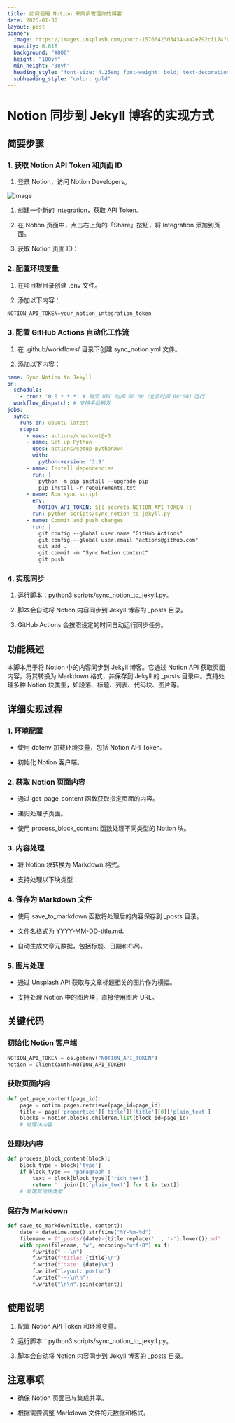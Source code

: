 ```yaml
---
title: 如何使用 Notion 来同步管理你的博客
date: 2025-01-30
layout: post
banner:
  image: https://images.unsplash.com/photo-1576642303434-aa2e792cf174?crop=entropy&cs=tinysrgb&fit=max&fm=jpg&ixid=M3w2OTIwMzJ8MHwxfHJhbmRvbXx8fHx8fHx8fDE3MzgyMjUzNjB8&ixlib=rb-4.0.3&q=80&w=1080
  opacity: 0.618
  background: "#000"
  height: "100vh"
  min_height: "38vh"
  heading_style: "font-size: 4.25em; font-weight: bold; text-decoration: underline"
  subheading_style: "color: gold"
---
```


# Notion 同步到 Jekyll 博客的实现方式

## 简要步骤

### 1. 获取 Notion API Token 和页面 ID

1. 登录 Notion，访问 Notion Developers。

![image](https://prod-files-secure.s3.us-west-2.amazonaws.com/a7a0cc5a-89b9-4cda-8686-1fba0ca52f40/d19c1afe-dea5-4312-9333-786b0ba83054/image.png?X-Amz-Algorithm=AWS4-HMAC-SHA256&X-Amz-Content-Sha256=UNSIGNED-PAYLOAD&X-Amz-Credential=ASIAZI2LB46635K54VKA%2F20250130%2Fus-west-2%2Fs3%2Faws4_request&X-Amz-Date=20250130T082240Z&X-Amz-Expires=3600&X-Amz-Security-Token=IQoJb3JpZ2luX2VjEJb%2F%2F%2F%2F%2F%2F%2F%2F%2F%2FwEaCXVzLXdlc3QtMiJIMEYCIQCHaY%2BYOx5QjHmhn6M5Nuqnu1rbk7DVh66aoZy8%2BJKTkgIhAPFZB0BgdCb2jhIPcz3tMzKm%2BfCxNOUeMZDFtdSrtKutKogECJ%2F%2F%2F%2F%2F%2F%2F%2F%2F%2F%2FwEQABoMNjM3NDIzMTgzODA1IgwadcEgKX7A8lbC0tYq3AMtPy5irQVp03%2FEAnWbtllKh9FNAKeLWjNx%2BtMOF3eDzbXYMHXjtDPkI6yC9vlkHNUPaCOJcXwPltYMWFQo32mK%2BqAnkwNBoDAmdYtZxoGDJNi54e%2BNCW44EzptYcoNhpxJt6c7hYtyYygwtjRtICqtvZpUhHRyVIux0YQjKl%2Fl4pP61%2FOZS9QWowr6I3JF%2FCO3612GOu8SBL7tmlhdGt0SgU3mgaK8nkm7mkMUbpyteLDBbOX%2BhR3EdmpuNJVbbUhjvpzfQJD8dpcLA%2Fs9S2UJXi%2BGKhNLxNjeUfvxSW4nJ%2BXFCPFWG52IvJCfdpvG9dm3m%2B7dvBc9lwkcYLMs5inAiMMxCy8rIfWRycQE1Lf1wjqaYtVlUMa5DlOqQFTD%2Fv6CbM8w4DdtOyGb7Oj0yc03AJw5Ly2%2FZSlZ%2FyQbwNReMCYNRwFi0V%2FQZs2mUHw2%2Bkzv44SdBza64CH%2F%2F1iLoGOvU6f1xzdb2C9KG9wacKgnglTeicX79PDDhrQ595RIGQFs4Wjy9d55XHdHjoH%2BnjTYGVHJB55z%2BPVNAsixLU7lPEs40r8OanHppZdyQJTE2nusN9Iia50%2BV9YlX9GXgeUHeAbRhNUA0dg%2BTjWYR1QwguoCzLKZG48fzDKHMTC7pOy8BjqkAX17OlA%2FII5mWSYeKNYJMMnmMO7fv6ragjQ1NNIT7DIKUDySS9IhUU%2FM%2BrViuqbWeTwdlVKrk%2FrVeeXnMReV%2B9pSNv7nMXGGdnFWTirXoeRSZnXPshQY7Gr5%2FWovvhmNoiQaeFdHwRDlR4G8YlFrlETWg0Al7iofWe4Y7ihR%2BPjD%2F8CXe%2B%2FTtXnChwC%2FHcZQNwrRwWOVANZ6D9j1%2B1n5zbKoimAD&X-Amz-Signature=13748fdd963dc1649ce1360a7d031a4897e16e98b5e2e06165b94801cf8ff816&X-Amz-SignedHeaders=host&x-id=GetObject)

1. 创建一个新的 Integration，获取 API Token。

1. 在 Notion 页面中，点击右上角的「Share」按钮，将 Integration 添加到页面。

1. 获取 Notion 页面 ID：


### 2. 配置环境变量

1. 在项目根目录创建 .env 文件。

1. 添加以下内容：

```javascript
NOTION_API_TOKEN=your_notion_integration_token
```

### 3. 配置 GitHub Actions 自动化工作流

1. 在 .github/workflows/ 目录下创建 sync_notion.yml 文件。

1. 添加以下内容：

```yaml
name: Sync Notion to Jekyll
on:
  schedule:
    - cron: '0 0 * * *' # 每天 UTC 时间 00:00（北京时间 08:00）运行
  workflow_dispatch: # 支持手动触发
jobs:
  sync:
    runs-on: ubuntu-latest
    steps:
      - uses: actions/checkout@v3
      - name: Set up Python
        uses: actions/setup-python@v4
        with:
          python-version: '3.9'
      - name: Install dependencies
        run: |
          python -m pip install --upgrade pip
          pip install -r requirements.txt
      - name: Run sync script
        env:
          NOTION_API_TOKEN: ${{ secrets.NOTION_API_TOKEN }}
        run: python scripts/sync_notion_to_jekyll.py
      - name: Commit and push changes
        run: |
          git config --global user.name "GitHub Actions"
          git config --global user.email "actions@github.com"
          git add .
          git commit -m "Sync Notion content"
          git push
```

### 4. 实现同步

1. 运行脚本：python3 scripts/sync_notion_to_jekyll.py。

1. 脚本会自动将 Notion 内容同步到 Jekyll 博客的 _posts 目录。

1. GitHub Actions 会按照设定的时间自动运行同步任务。

## 功能概述

本脚本用于将 Notion 中的内容同步到 Jekyll 博客。它通过 Notion API 获取页面内容，将其转换为 Markdown 格式，并保存到 Jekyll 的 _posts 目录中。支持处理多种 Notion 块类型，如段落、标题、列表、代码块、图片等。

## 详细实现过程

### 1. 环境配置

- 使用 dotenv 加载环境变量，包括 Notion API Token。

- 初始化 Notion 客户端。

### 2. 获取 Notion 页面内容

- 通过 get_page_content 函数获取指定页面的内容。

- 递归处理子页面。

- 使用 process_block_content 函数处理不同类型的 Notion 块。

### 3. 内容处理

- 将 Notion 块转换为 Markdown 格式。

- 支持处理以下块类型：


### 4. 保存为 Markdown 文件

- 使用 save_to_markdown 函数将处理后的内容保存到 _posts 目录。

- 文件名格式为 YYYY-MM-DD-title.md。

- 自动生成文章元数据，包括标题、日期和布局。

### 5. 图片处理

- 通过 Unsplash API 获取与文章标题相关的图片作为横幅。

- 支持处理 Notion 中的图片块，直接使用图片 URL。

## 关键代码

### 初始化 Notion 客户端

```python
NOTION_API_TOKEN = os.getenv("NOTION_API_TOKEN")
notion = Client(auth=NOTION_API_TOKEN)
```

### 获取页面内容

```python
def get_page_content(page_id):
    page = notion.pages.retrieve(page_id=page_id)
    title = page['properties']['title']['title'][0]['plain_text']
    blocks = notion.blocks.children.list(block_id=page_id)
    # 处理块内容
```

### 处理块内容

```python
def process_block_content(block):
    block_type = block['type']
    if block_type == 'paragraph':
        text = block[block_type]['rich_text']
        return ''.join([t['plain_text'] for t in text])
    # 处理其他块类型
```

### 保存为 Markdown

```python
def save_to_markdown(title, content):
    date = datetime.now().strftime("%Y-%m-%d")
    filename = f"_posts/{date}-{title.replace(' ', '-').lower()}.md"
    with open(filename, "w", encoding="utf-8") as f:
        f.write("---\n")
        f.write(f"title: {title}\n")
        f.write(f"date: {date}\n")
        f.write("layout: post\n")
        f.write("---\n\n")
        f.write("\n\n".join(content))
```

## 使用说明

1. 配置 Notion API Token 和环境变量。

1. 运行脚本：python3 scripts/sync_notion_to_jekyll.py。

1. 脚本会自动将 Notion 内容同步到 Jekyll 博客的 _posts 目录。

## 注意事项

- 确保 Notion 页面已与集成共享。

- 根据需要调整 Markdown 文件的元数据和格式。